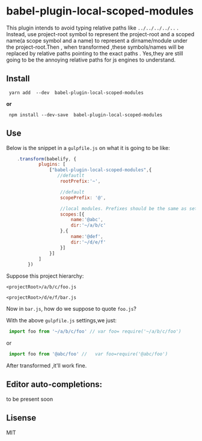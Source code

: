 babel-plugin-local-scoped-modules
================
This plugin intends to avoid  typing  relative paths like `../../../../..` .  Instead, use project-root symbol to  represent the project-root and a scoped name(a scope symbol and a name) to represent a dirname/module under the project-root.Then , when transformed ,these symbols/names will be replaced by relative paths pointing to the exact paths .  Yes,they are still going to be the annoying relative paths for js engines to understand.


Install
---------------------------------

```shell
 yarn add  --dev  babel-plugin-local-scoped-modules 
```
**or**

```shell
 npm install --dev-save  babel-plugin-local-scoped-modules
```

Use 
---------------------------------
Below is the snippet in a `gulpfile.js` on what it is going to be like:
```js
    .transform(babelify, {
            plugins: [
                ["babel-plugin-local-scoped-modules",{
                   //defautlt
                    rootPrefix:'~', 

                    //default 
                    scopePrefix: '@',

                    //local modules. Prefixes should be the same as set above.
                    scopes:[{
                        name:'@abc',
                        dir:'~/a/b/c'
                    },{          
                        name:'@def',
                        dir:'~/d/e/f'
                    }]
                }]
            ]
        })

```
Suppose this project hierarchy:

  `<projectRoot>/a/b/c/foo.js`

  `<projectRoot>/d/e/f/bar.js`

Now in `bar.js`, how do we suppose to quote `foo.js`?

With  the above  `gulpfile.js` settings,we just:
```js
 import foo from '~/a/b/c/foo' // var foo= require('~/a/b/c/foo')

```
  
 or 

```js
 import foo from '@abc/foo' //   var foo=require('@abc/foo') 

```

After transformed ,it'll work fine.



Editor auto-completions:
---------------------------------
to be present soon

 Lisense
---------------------------------
  MIT
